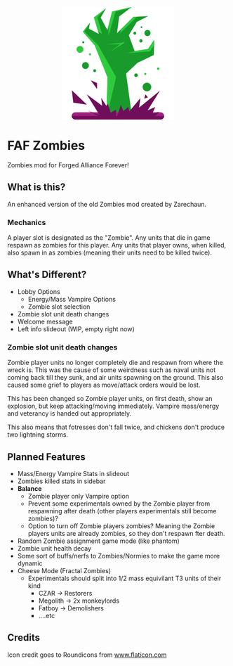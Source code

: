 <p align="center" style="text-align:center;">
  <img title="Designed by Freepik from www.flaticon.com" src="modicon.png">
</p>

# FAF Zombies

Zombies mod for Forged Alliance Forever!

## What is this?

An enhanced version of the old Zombies mod created by Zarechaun. 

### Mechanics

A player slot is designated as the "Zombie". Any units that die in game respawn as zombies for this player. Any units that player owns, when killed, also spawn in as zombies (meaning their units need to be killed twice).

## What's Different?

* Lobby Options
  * Energy/Mass Vampire Options
  * Zombie slot selection
* Zombie slot unit death changes
* Welcome message
* Left info slideout (WIP, empty right now)

### Zombie slot unit death changes

Zombie player units no longer completely die and respawn from where the wreck is. This was the cause of some weirdness such as naval units not coming back till they sunk, and air units spawning on the ground. This also caused some grief to players as move/attack orders would be lost.

This has been changed so Zombie player units, on first death, show an explosion, but keep attacking/moving immediately. Vampire mass/energy and veterancy is handed out appropriately.

This also means that fotresses don't fall twice, and chickens don't produce two lightning storms.

## Planned Features

* Mass/Energy Vampire Stats in slideout
* Zombies killed stats in sidebar
* **Balance**
  * Zombie player only Vampire option
  * Prevent some experimentals owned by the Zombie player from respawning after death (other players experimentals still become zombies)?
  * Option to turn off Zombie players zombies? Meaning the Zombie players units are already zombies, so they don't respawn fter death.
* Random Zombie assignment game mode (like phantom)
* Zombie unit health decay
* Some sort of buffs/nerfs to Zombies/Normies to make the game more dynamic
* Cheese Mode (Fractal Zombies)
  * Experimentals should split into 1/2 mass equivilant T3 units of their kind
    * CZAR -> Restorers
    * Megolith -> 2x monkeylords
    * Fatboy -> Demolishers
    * ....etc


## Credits

Icon credit goes to Roundicons from www.flaticon.com

